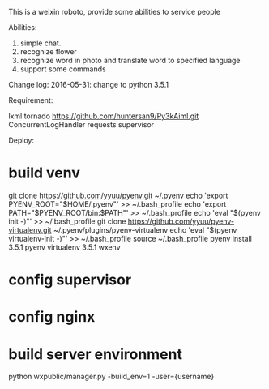 This is a weixin roboto, provide some abilities to service people

Abilities:
1. simple chat.
2. recognize flower
3. recognize word in photo and translate word to specified language
4. support some commands

Change log:
2016-05-31: change to python 3.5.1

Requirement:

lxml
tornado
https://github.com/huntersan9/Py3kAiml.git
ConcurrentLogHandler
requests
supervisor



Deploy:
# build venv
git clone https://github.com/yyuu/pyenv.git ~/.pyenv
echo 'export PYENV_ROOT="$HOME/.pyenv"' >> ~/.bash_profile
echo 'export PATH="$PYENV_ROOT/bin:$PATH"' >> ~/.bash_profile
echo 'eval "$(pyenv init -)"' >> ~/.bash_profile
git clone https://github.com/yyuu/pyenv-virtualenv.git ~/.pyenv/plugins/pyenv-virtualenv
echo 'eval "$(pyenv virtualenv-init -)"' >> ~/.bash_profile
source ~/.bash_profile
pyenv install 3.5.1
pyenv virtualenv 3.5.1 wxenv

# config supervisor

# config nginx

# build server environment
python wxpublic/manager.py -build_env=1 -user={username}